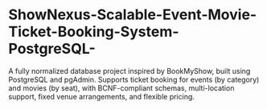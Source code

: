 # ShowNexus-Scalable-Event-Movie-Ticket-Booking-System-PostgreSQL-
A fully normalized database project inspired by BookMyShow, built using PostgreSQL and pgAdmin. Supports ticket booking for events (by category) and movies (by seat), with BCNF-compliant schemas, multi-location support, fixed venue arrangements, and flexible pricing.
